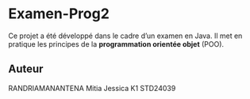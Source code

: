 # Examen-Prog2
Ce projet a été développé dans le cadre d’un examen en Java.
Il met en pratique les principes de la **programmation orientée objet** (POO).

## Auteur
RANDRIAMANANTENA Mitia Jessica
K1 STD24039
